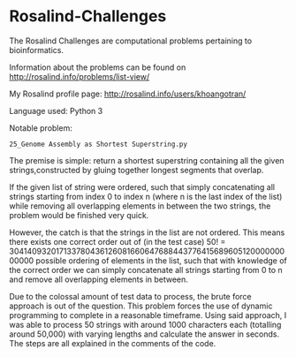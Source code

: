 # Rosalind-Challenges
The Rosalind Challenges are computational problems pertaining to bioinformatics.

Information about the problems can be found on http://rosalind.info/problems/list-view/

My Rosalind profile page: http://rosalind.info/users/khoangotran/

Language used: Python 3

Notable problem:

 	25_Genome Assembly as Shortest Superstring.py
  
The premise is simple: return a shortest superstring containing all the given strings,constructed by gluing together longest segments that overlap.

If the given list of string were ordered, such that simply concatenating all strings starting from index 0 to index n (where n is the last index of the list) while removing all overlapping elements in between the two strings, the problem would be finished very quick.

However, the catch is that the strings in the list are not ordered. This means there exists one correct order out of (in the test case) 50! = 30414093201713378043612608166064768844377641568960512000000000000 possible ordering of elements in the list, such that with knowledge of the correct order we can simply concatenate all strings starting from 0 to n and remove all overlapping elements in between. 

Due to the colossal amount of test data to process, the brute force approach is out of the question. This problem forces the use of dynamic programming to complete in a reasonable timeframe. Using said approach, I was able to process 50 strings with around 1000 characters each (totalling around 50,000) with varying lengths and calculate the answer in seconds. The steps are all explained in the comments of the code.
